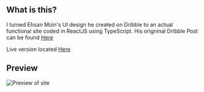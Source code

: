 ## What is this?
I turned Ehsan Moin's UI design he created on Dribble to an actual functional site coded in ReactJS using TypeScript.
His origninal Dribble Post can be found [Here](https://dribbble.com/shots/6504659-UiExpert-Website-Home-Page-Free-Download)

Live version located [Here](https://voxze.github.io/uiexpert/)

## Preview 
![Preview of site](https://i.imgur.com/OiMiM07.png)
